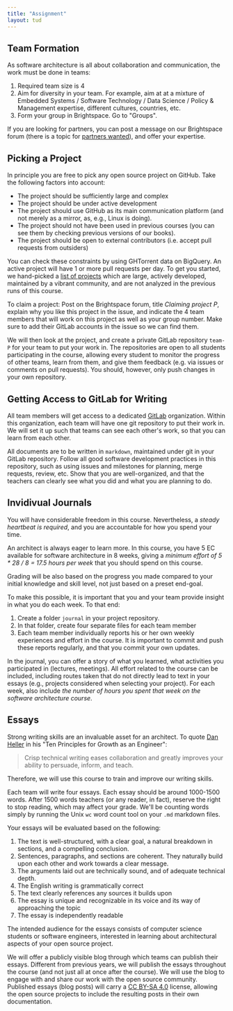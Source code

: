 ```yaml
---
title: "Assignment"
layout: tud
---
```


## Team Formation

As software architecture is all about collaboration and communication, the work must be done in teams:

1.	Required team size is 4
2.	Aim for diversity in your team. For example, aim at at a mixture of Embedded Systems / Software Technology / Data Science / Policy & Management expertise, different cultures, countries, etc.
3.  Form your group in Brightspace. Go to "Groups".

If you are looking for partners, you can post a message on our Brightspace forum (there is a topic for [partners wanted][partners]), and offer your expertise.

[brightspace]: https://brightspace.tudelft.nl/d2l/home/197146
[partners]: https://brightspace.tudelft.nl/d2l/le/197146/discussions/topics/30294/View


## Picking a Project

In principle you are free to pick any open source project on GitHub. Take the following factors into account:

* The project should be sufficiently large and complex
* The project should be under active development
* The project should use GitHub as its main communication platform (and not merely as a mirror, as, e.g., Linux is doing).
* The project should not have been used in previous courses (you can see them by checking previous versions of our books).
* The project should be open to external contributors (i.e. accept pull requests from outsiders)

You can check these constraints by using GHTorrent data on BigQuery. An active project will have 1 or more pull requests per day. To get you started, we hand-picked a [list of projects](suggested-projects.html) which are large, actively developed, maintained by a vibrant community, and are not analyzed in the previous runs of this course. 

To claim a project: Post on the Brightspace forum, title _Claiming project P_, explain why you like this project in the issue, and indicate the 4 team members that will work on this project as well as your group number. Make sure to add their GitLab accounts in the issue so we can find them.

We will then look at the project, and create a private GitLab repository `team-P` for your team to put your work in. The repositories are open to all students participating in the course, allowing every student to monitor the progress of other teams, learn from them, and give them feedback (e.g. via issues or comments on pull requests). You should, however, only push changes in your own repository.

[claiming]: https://brightspace.tudelft.nl/d2l/le/197146/discussions/topics/30295/View


## Getting Access to GitLab for Writing

All team members will get access to a dedicated [GitLab] organization.
Within this organization, each team will have one git repository to put their work in.
We will set it up such that teams can see each other's work, so that you can learn from each other.

All documents are to be written in `markdown`, maintained under git in your GitLab repository.
Follow all good software development practices in this repository, such as using issues and milestones for planning, merge requests, review, etc. Show that you are well-organized, and that the teachers can clearly see what you did and what you  are planning to do.

[gitlab]: https://gitlab.ewi.tudelft.nl/in4315/2019-2020




## Invidivual Journals

You will have considerable freedom in this course. Nevertheless, a _steady heartbeat is required_, and you are accountable for how you spend your time.

An architect is always eager to learn more. In this course, you have 5 EC available for software architecture in 8 weeks, giving a _minimum effort of 5 * 28 / 8 = 17.5 hours per week_ that you should spend on this course.

Grading will be also based on the progress you made compared to your initial knowledge and skill level, not just based on a preset end-goal.

To make this possible, it is important that you and your team provide insight in what you do each week. To that end:

1. Create a folder `journal` in your project repository.
2. In that folder, create four separate files for each team member
3. Each team member individually reports his or her own weekly experiences and effort in the course. It is important to commit and push these reports regularly, and that you commit your own updates.

In the journal, you can offer a story of what you learned, what activities you participated in (lectures, meetings).
All effort related to the course can be included, including routes taken that do not directly lead to text in your essays (e.g., projects considered when selecting your project).
For each week, also include _the number of hours  you spent that week on the software architecture course_.


[tagging]: http://git-scm.com/book/en/Git-Basics-Tagging


## Essays

Strong writing skills are an invaluable asset for an architect. To quote [Dan Heller] in his "Ten Principles for Growth as an Engineer":

> Crisp technical writing eases collaboration and greatly improves your ability to persuade, inform, and teach.

Therefore, we will use this course to train and improve our writing skills.

Each team will write four essays. Each essay should be around 1000-1500 words. After 1500 words teachers (or any reader, in fact), reserve the right to stop reading, which may affect your grade. We'll be counting words simply by running the Unix `wc` word count tool on your `.md` markdown files.

Your essays will be evaluated based on the following:

1. The text is well-structured, with a clear goal, a natural breakdown in sections, and a compelling conclusion.
2. Sentences, paragraphs, and sections are coherent. They naturally build upon each other and work towards a clear message. 
3. The arguments laid out are technically sound, and of adequate technical depth.
4. The English writing is grammatically correct
5. The text clearly references any sources it builds upon
6. The essay is unique and recognizable in its voice and its way of approaching the topic
7. The essay is independently readable

The intended audience for the essays consists of computer science students or software engineers, interested in learning about architectural aspects of your open source project.

We will offer a publicly visible blog through which teams can publish their essays. Different from previous years, we will publish the essays throughout the course (and not just all at once after the course). We will use the blog to engage with and share our work with the open source community. Published essays (blog posts) will carry a [CC BY-SA 4.0] license, allowing the open source projects to include the resulting posts in their own documentation.

[Dan Heller]: https://medium.com/@daniel.heller/ten-principles-for-growth-69015e08c35b
[cc by-sa 4.0]: https://creativecommons.org/licenses/by-sa/4.0/legalcode
